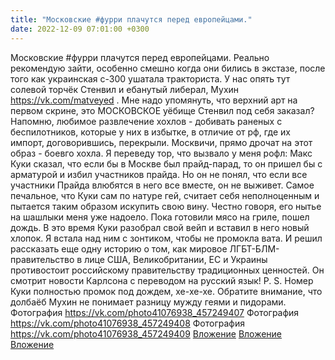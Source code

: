 ```yaml
---
title: "Московские #фурри плачутся перед европейцами."
date: 2022-12-09 07:01:00 +0300
---
```


Московские #фурри плачутся перед европейцами.
Реально рекомендую зайти, особенно смешно когда они бились в экстазе, после того как украинская с-300 ушатала тракториста.
У нас опять тут солевой торчёк Стенвил и ебанутый либерал, Мухин https://vk.com/matveyed .
Мне надо упомянуть, что верхний арт на первом скрине, это МОСКОВСКОЕ уёбище Стенвил под себя заказал? Напомню, любимое развлечение хохлов - добивать раненых с беспилотников, которые у них в избытке, в отличие от рф, где их импорт, договорившись, перекрыли. Москвичи, прямо дрочат на этот образ - боевго хохла.
Я переведу тор, что вызвало у меня рофл:
Макс Куки сказал, что если бы в Москве был прайд-парад, то он пришел бы с арматурой и избил участников прайда. Но он не понял, что если все участники Прайда влюбятся в него все вместе, он не выживет. Самое печальное, что Куки сам по натуре гей, считает себя неполноценным и пытается таким образом искупить свою вину. Честно говоря, его нытье на шашлыки меня уже надоело. Пока готовили мясо на гриле, пошел дождь. В это время Куки разобрал свой вейп и вставил в него новый хлопок. Я встала над ним с зонтиком, чтобы не промокла вата. И решил рассказать еще одну историю о том, как мировое ЛГБТ-БЛМ-правительство в лице США, Великобритании, ЕС и Украины противостоит российскому правительству традиционных ценностей. Он смотрит новости Карлсона с переводом на русский язык!
P. S. Номер Куки полностью промок под дождем, хе-хе-хе.
Обратите внимание, что долбаёб Мухин не понимает разницу мужду геями и пидорами.
Фотография
<a class="vk-attach" href="https://vk.com/photo41076938_457249407">https://vk.com/photo41076938_457249407</a>
Фотография
<a class="vk-attach" href="https://vk.com/photo41076938_457249408">https://vk.com/photo41076938_457249408</a>
Фотография
<a class="vk-attach" href="https://vk.com/photo41076938_457249409">https://vk.com/photo41076938_457249409</a>
<a class="vk-attach" href="https://vk.com/photo41076938_457249407">Вложение</a>
<a class="vk-attach" href="https://vk.com/photo41076938_457249408">Вложение</a>
<a class="vk-attach" href="https://vk.com/photo41076938_457249409">Вложение</a>
